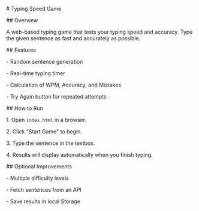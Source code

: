 \# Typing Speed Game



\## Overview

A web-based typing game that tests your typing speed and accuracy. Type the given sentence as fast and accurately as possible.



\## Features

\- Random sentence generation

\- Real-time typing timer

\- Calculation of WPM, Accuracy, and Mistakes

\- Try Again button for repeated attempts



\## How to Run

1\. Open `index.html` in a browser.

2\. Click "Start Game" to begin.

3\. Type the sentence in the textbox.

4\. Results will display automatically when you finish typing.



\## Optional Improvements

\- Multiple difficulty levels

\- Fetch sentences from an API

\- Save results in local Storage



